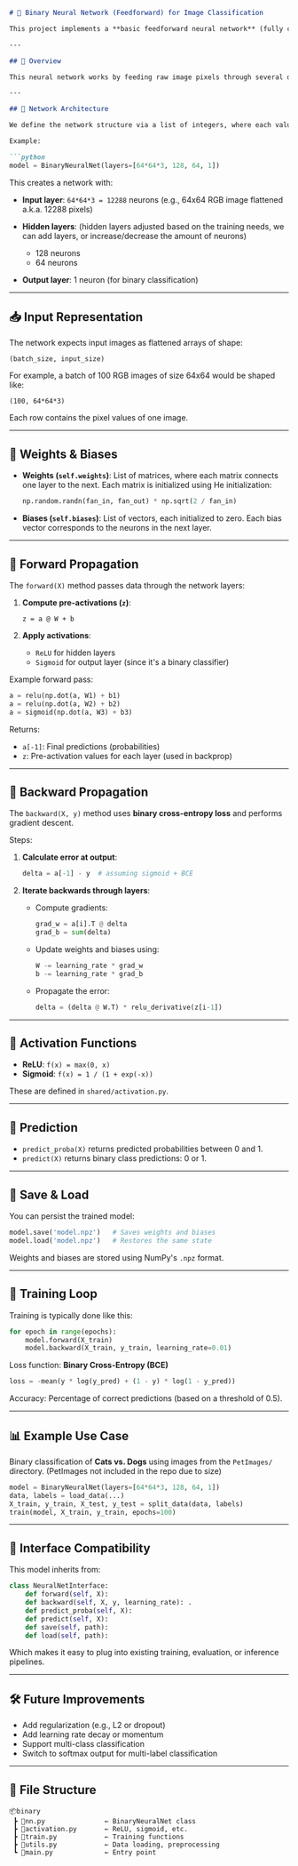 ````markdown
# 🧠 Binary Neural Network (Feedforward) for Image Classification

This project implements a **basic feedforward neural network** (fully connected) from scratch in NumPy, designed for **binary classification tasks**, such as distinguishing between **cats and dogs** in images.

---

## 📌 Overview

This neural network works by feeding raw image pixels through several dense (fully connected) layers, applying nonlinear activation functions like **ReLU** and **Sigmoid**, and training the model with **gradient descent** using **binary cross-entropy loss**.

---

## 🧩 Network Architecture

We define the network structure via a list of integers, where each value corresponds to the number of neurons in a layer.

Example:

```python
model = BinaryNeuralNet(layers=[64*64*3, 128, 64, 1])
````

This creates a network with:

* **Input layer**: `64*64*3 = 12288` neurons (e.g., 64x64 RGB image flattened a.k.a. 12288 pixels)
* **Hidden layers**: (hidden layers adjusted based on the training needs, we can add layers, or increase/decrease the amount of neurons)

  * 128 neurons
  * 64 neurons
* **Output layer**: 1 neuron (for binary classification)

---

## 📥 Input Representation

The network expects input images as flattened arrays of shape:

```
(batch_size, input_size)
```

For example, a batch of 100 RGB images of size 64x64 would be shaped like:

```
(100, 64*64*3)
```

Each row contains the pixel values of one image.

---

## 🧮 Weights & Biases

* **Weights (`self.weights`)**: List of matrices, where each matrix connects one layer to the next.
  Each matrix is initialized using He initialization:

  ```python
  np.random.randn(fan_in, fan_out) * np.sqrt(2 / fan_in)
  ```

* **Biases (`self.biases`)**: List of vectors, each initialized to zero.
  Each bias vector corresponds to the neurons in the next layer.

---

## 🔁 Forward Propagation

The `forward(X)` method passes data through the network layers:

1. **Compute pre-activations (`z`)**:

   ```
   z = a @ W + b
   ```
2. **Apply activations**:

   * `ReLU` for hidden layers
   * `Sigmoid` for output layer (since it's a binary classifier)

Example forward pass:

```python
a = relu(np.dot(a, W1) + b1)
a = relu(np.dot(a, W2) + b2)
a = sigmoid(np.dot(a, W3) + b3)
```

Returns:

* `a[-1]`: Final predictions (probabilities)
* `z`: Pre-activation values for each layer (used in backprop)

---

## 🔁 Backward Propagation

The `backward(X, y)` method uses **binary cross-entropy loss** and performs gradient descent.

Steps:

1. **Calculate error at output**:

   ```python
   delta = a[-1] - y  # assuming sigmoid + BCE
   ```

2. **Iterate backwards through layers**:

   * Compute gradients:

     ```python
     grad_w = a[i].T @ delta
     grad_b = sum(delta)
     ```
   * Update weights and biases using:

     ```python
     W -= learning_rate * grad_w
     b -= learning_rate * grad_b
     ```
   * Propagate the error:

     ```python
     delta = (delta @ W.T) * relu_derivative(z[i-1])
     ```

---

## 🧠 Activation Functions

* **ReLU**: `f(x) = max(0, x)`
* **Sigmoid**: `f(x) = 1 / (1 + exp(-x))`

These are defined in `shared/activation.py`.

---

## 🎯 Prediction

* `predict_proba(X)` returns predicted probabilities between 0 and 1.
* `predict(X)` returns binary class predictions: 0 or 1.

---

## 💾 Save & Load

You can persist the trained model:

```python
model.save('model.npz')   # Saves weights and biases
model.load('model.npz')   # Restores the same state
```

Weights and biases are stored using NumPy's `.npz` format.

---

## 🧪 Training Loop

Training is typically done like this:

```python
for epoch in range(epochs):
    model.forward(X_train)
    model.backward(X_train, y_train, learning_rate=0.01)
```

Loss function: **Binary Cross-Entropy (BCE)**

```python
loss = -mean(y * log(y_pred) + (1 - y) * log(1 - y_pred))
```

Accuracy: Percentage of correct predictions (based on a threshold of 0.5).

---

## 📊 Example Use Case

Binary classification of **Cats vs. Dogs** using images from the `PetImages/` directory. (PetImages not included in the repo due to size)

```python
model = BinaryNeuralNet(layers=[64*64*3, 128, 64, 1])
data, labels = load_data(...)
X_train, y_train, X_test, y_test = split_data(data, labels)
train(model, X_train, y_train, epochs=100)
```

---

## 🧠 Interface Compatibility

This model inherits from:

```python
class NeuralNetInterface:
    def forward(self, X): 
    def backward(self, X, y, learning_rate): .
    def predict_proba(self, X): 
    def predict(self, X): 
    def save(self, path): 
    def load(self, path): 
```

Which makes it easy to plug into existing training, evaluation, or inference pipelines.

---

## 🛠 Future Improvements

* Add regularization (e.g., L2 or dropout)
* Add learning rate decay or momentum
* Support multi-class classification
* Switch to softmax output for multi-label classification

---

## 📂 File Structure

```
📦binary
 ┣ 📜nn.py               ← BinaryNeuralNet class
 ┣ 📜activation.py       ← ReLU, sigmoid, etc.
 ┣ 📜train.py            ← Training functions
 ┣ 📜utils.py            ← Data loading, preprocessing
 ┗ 📜main.py             ← Entry point
```

```